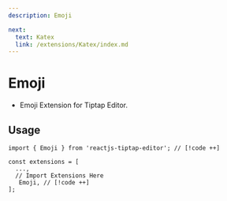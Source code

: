 ```yaml
---
description: Emoji

next:
  text: Katex
  link: /extensions/Katex/index.md
---
```


# Emoji

- Emoji Extension for Tiptap Editor.

## Usage

```tsx
import { Emoji } from 'reactjs-tiptap-editor'; // [!code ++]

const extensions = [
  ...,
  // Import Extensions Here
   Emoji, // [!code ++]
];
```
